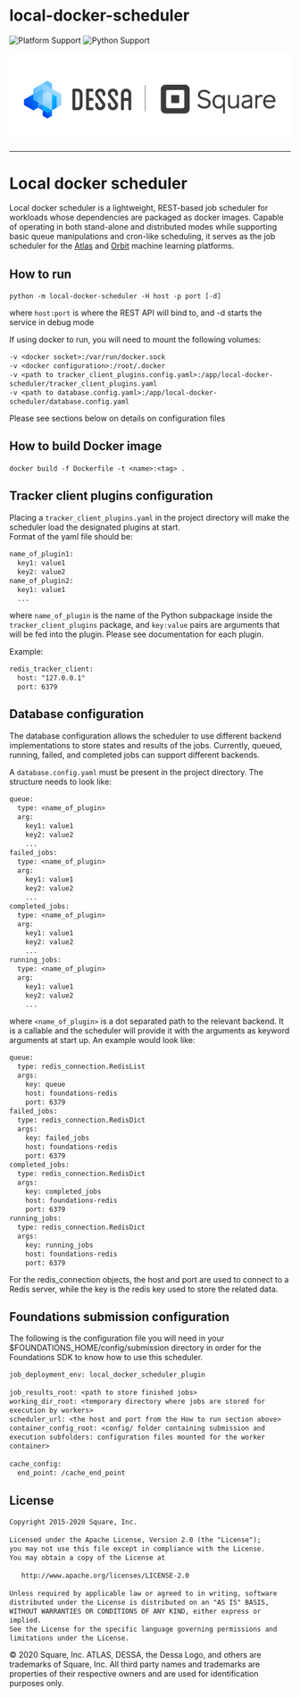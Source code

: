 # local-docker-scheduler

![Platform Support](https://img.shields.io/badge/Platforms-osx%20%7C%20linux%20%7C%20windows-lightgrey "platform")
![Python Support](https://img.shields.io/badge/Python-%3E3.6-blue "python")

<p align="center">
  <img src="dessa-square-logo.png">
</p>

---

# Local docker scheduler
Local docker scheduler is a lightweight, REST-based job scheduler for workloads whose dependencies are packaged as docker images. Capable of operating in both stand-alone and distributed modes while supporting basic queue manipulations and cron-like scheduling, it serves as the job scheduler for the [Atlas](https://github.com/dessa-research/atlas) and [Orbit](https://www.orbit.dessa.com/) machine learning platforms.

## How to run

`python -m local-docker-scheduler -H host -p port [-d]`

where `host:port` is where the REST API will bind to, and -d starts the service in debug mode

If using docker to run, you will need to mount the following volumes:

```
-v <docker socket>:/var/run/docker.sock
-v <docker configuration>:/root/.docker
-v <path to tracker_client_plugins.config.yaml>:/app/local-docker-scheduler/tracker_client_plugins.yaml
-v <path to database.config.yaml>:/app/local-docker-scheduler/database.config.yaml
```

Please see sections below on details on configuration files

## How to build Docker image

`docker build -f Dockerfile -t <name>:<tag> .`

## Tracker client plugins configuration

Placing a `tracker_client_plugins.yaml` in the project directory will make the scheduler load the designated plugins at start.  
Format of the yaml file should be:
```
name_of_plugin1:
  key1: value1
  key2: value2
name_of_plugin2:
  key1: value1
  ...
```
where `name_of_plugin` is the name of the Python subpackage inside the `tracker_client_plugins` package, and `key:value` pairs are arguments that will be fed into the plugin. Please see documentation for each plugin.

Example:
```
redis_tracker_client:
  host: "127.0.0.1"
  port: 6379
```

## Database configuration

The database configuration allows the scheduler to use different backend implementations to store states and results of the jobs. Currently, queued, running, failed, and completed jobs can support different backends.

A `database.config.yaml` must be present in the project directory. The structure needs to look like:

```
queue:
  type: <name_of_plugin>
  arg:
    key1: value1
    key2: value2
    ...
failed_jobs:
  type: <name_of_plugin>
  arg:
    key1: value1
    key2: value2
    ...
completed_jobs:
  type: <name_of_plugin>
  arg:
    key1: value1
    key2: value2
    ...
running_jobs:
  type: <name_of_plugin>
  arg:
    key1: value1
    key2: value2
    ...
```
where `<name_of_plugin>` is a dot separated path to the relevant backend. It is a callable and the scheduler will provide it with the arguments as keyword arguments at start up. An example would look like:

```
queue:
  type: redis_connection.RedisList
  args:
    key: queue
    host: foundations-redis
    port: 6379
failed_jobs:
  type: redis_connection.RedisDict
  args:
    key: failed_jobs
    host: foundations-redis
    port: 6379
completed_jobs:
  type: redis_connection.RedisDict
  args:
    key: completed_jobs
    host: foundations-redis
    port: 6379
running_jobs:
  type: redis_connection.RedisDict
  args:
    key: running_jobs
    host: foundations-redis
    port: 6379
```

For the redis_connection objects, the host and port are used to connect to a Redis server, while the key is the redis key used to store the related data.

## Foundations submission configuration

The following is the configuration file you will need in your $FOUNDATIONS_HOME/config/submission directory in order for the Foundations SDK to know how to use this scheduler.

```
job_deployment_env: local_docker_scheduler_plugin

job_results_root: <path to store finished jobs>
working_dir_root: <temporary directory where jobs are stored for execution by workers>
scheduler_url: <the host and port from the How to run section above>
container_config_root: <config/ folder containing submission and execution subfolders: configuration files mounted for the worker container>

cache_config:
  end_point: /cache_end_point
```

## License
```
Copyright 2015-2020 Square, Inc.

Licensed under the Apache License, Version 2.0 (the "License");
you may not use this file except in compliance with the License.
You may obtain a copy of the License at

   http://www.apache.org/licenses/LICENSE-2.0

Unless required by applicable law or agreed to in writing, software
distributed under the License is distributed on an "AS IS" BASIS,
WITHOUT WARRANTIES OR CONDITIONS OF ANY KIND, either express or implied.
See the License for the specific language governing permissions and
limitations under the License.
```

© 2020 Square, Inc. ATLAS, DESSA, the Dessa Logo, and others are trademarks of Square, Inc. All third party names and trademarks are properties of their respective owners and are used for identification purposes only.
